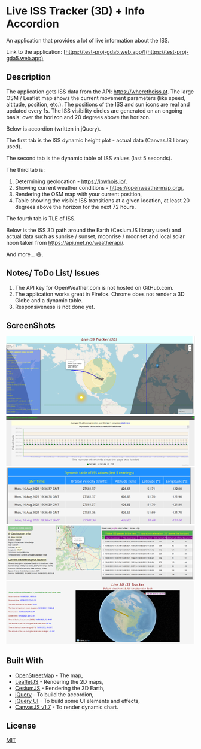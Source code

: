 # Live ISS Tracker (3D) + Info Accordion

An application that provides a lot of live information about the ISS.

Link to the application: [https://test-proj-gda5.web.app/](https://test-proj-gda5.web.app)

## Description

The application gets ISS data from the API: <https://wheretheiss.at>. The large OSM / Leaflet map shows the current movement
parameters (like speed, altitude, position, etc.). The positions of the ISS and sun icons are real and updated every 1s. The
ISS visibility circles are generated on an ongoing basis: over the horizon and 20 degrees above the horizon.

Below is accordion (written in jQuery).

The first tab is the ISS dynamic height plot - actual data (CanvasJS library used).

The second tab is the dynamic table of ISS values ​​(last 5 seconds).

The third tab is:

1. Determining geolocation - <https://ipwhois.io/>,
2. Showing current weather conditions - <https://openweathermap.org/>,
3. Rendering the OSM map with your current position,
4. Table showing the visible ISS transitions at a given location, at least 20 degrees above the horizon for the next 72
   hours.

The fourth tab is TLE of ISS.

Below is the ISS 3D path around the Earth (CesiumJS library used) and actual data such as sunrise / sunset, moonrise /
moonset and local solar noon taken from <https://api.met.no/weatherapi/>.

And more... :smiley:.

## Notes/ ToDo List/ Issues

1. The API key for OpenWeather.com is not hosted on GitHub.com.
2. The application works great in Firefox. Chrome does not render a 3D Globe and a dynamic table.
3. Responsiveness is not done yet.

## ScreenShots

<img alt="ISS 2D map" src="./Readme.md_pics/ISS_2D_map.png">
<img alt="Dynamic chart" src="./Readme.md_pics/Dynamic_Chart.png">
<img alt="Dynamic table" src="./Readme.md_pics/Dynamic_Table.png">
<img alt="Visible passes" src="./Readme.md_pics/Visible_Passes.png">
<img alt="3D ISS path" src="./Readme.md_pics/3D_ISS_path.png">

## Built With

- [OpenStreetMap](https://www.openstreetmap.org/) - The map,
- [LeafletJS](https://leafletjs.com/) - Rendering the 2D maps,
- [CesiumJS](https://cesium.com/) - Rendering the 3D Earth,
- [jQuery](https://jquery.com/) - To build the accordion,
- [jQuery UI](https://jqueryui.com/) - To build some UI elements and effects,
- [CanvasJS v1.7](https://canvasjs.com/) - To render dynamic chart.

## License

[MIT](https://choosealicense.com/licenses/mit/)

